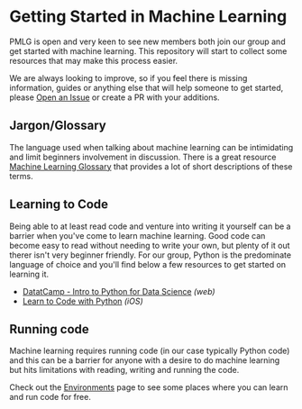 # Getting Started in Machine Learning

PMLG is open and very keen to see new members both join our group and get started with machine learning. This repository will start to collect some resources that may make this process easier.

We are always looking to improve, so if you feel there is missing information, guides or anything else that will help someone to get started, please [Open an Issue](https://github.com/pmlg/Getting-started-in-ML/issues) or create a PR with your additions.

## Jargon/Glossary
The language used when talking about machine learning can be intimidating and limit beginners involvement in discussion. There is a great resource [Machine Learning Glossary](https://developers.google.com/machine-learning/glossary/) that provides a lot of short descriptions of these terms.

## Learning to Code

Being able to at least read code and venture into writing it yourself can be a barrier when you've come to learn machine learning. Good code can become easy to read without needing to write your own, but plenty of it out therer isn't very beginner friendly. For our group, Python is the predominate language of choice and you'll find below a few resources to get started on learning it.

* [DatatCamp - Intro to Python for Data Science](https://campus.datacamp.com/courses/intro-to-python-for-data-science) *(web)*
* [Learn to Code with Python](https://itunes.apple.com/au/app/learn-to-code-with-python/id953972812) *(iOS)*

## Running code
Machine learning requires running code (in our case typically Python code) and this can be a barrier for anyone with a desire to do machine learning but hits limitations with reading, writing and running the code. 

Check out the [Environments](environments) page to see some places where you can learn and run code for free.
